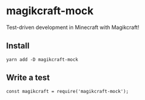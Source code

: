 # magikcraft-mock

Test-driven development in Minecraft with Magikcraft!

## Install

```
yarn add -D magikcraft-mock
```

## Write a test

```
const magikcraft = require('magikcraft-mock');

```

